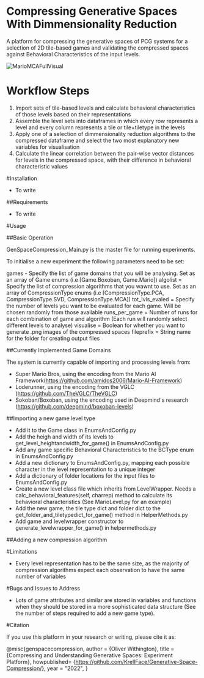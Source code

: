 # Compressing Generative Spaces With Dimmensionality Reduction

A platform for compressing the generative spaces of PCG systems for a selection of 2D tile-based games and validating the compressed spaces against Behavioral Characteristics of the input levels.

![MarioMCAFullVisual](https://user-images.githubusercontent.com/16071406/160801083-54abec0b-572e-4f55-89f7-515e24607794.png)


# Workflow Steps

1. Import sets of tile-based levels and calculate behavioral characteristics of those levels based on their representations
2. Assemble the level sets into dataframes in which every row represents a level and every column represents a tile or tile+tiletype in the levels
3. Apply one of a selection of dimmensionality reduction algorithms to the compressed dataframe and select the two most explanatory new variables for visualisation
4. Calculate the linear correlation between the pair-wise vector distances for levels in the compressed space, with their difference in behavioral characteristic values

#Installation

- To write

##Requirements

- To write 

#Usage 

##Basic Operation

GenSpaceCompression_Main.py is the master file for running experiments.

To initialise a new experiment the following parameters need to be set:

games - Specify the list of game domains that you will be analysing. Set as an array of Game enums (i.e [Game.Boxoban, Game.Mario])
algolist = Specify the list of compression algorithms that you wawnt to use. Set as an array of CompressionType enums (i.e [CompressionType.PCA, CompressionType.SVD, CompressionType.MCA])
tot_lvls_evaled = Specify the number of levels you want to be evaluated for each game. Will be chosen randomly from those available
runs_per_game = Number of runs for each combination of game and algorithm (Each run will randomly select different levels to analyse)
visualise = Boolean for whether you want to generate .png images of the compressed spaces
fileprefix =  String name for the folder for creating output files

##Currently Implemented Game Domains

The system is currently capable of importing and processing levels from:
- Super Mario Bros, using the encoding from the Mario AI Framework(https://github.com/amidos2006/Mario-AI-Framework)
- Loderunner, using the encoding from the VGLC (https://github.com/TheVGLC/TheVGLC)
- Sokoban/Boxoban, using the encoding used in Deepmind's research (https://github.com/deepmind/boxoban-levels)

##Importing a new game level type
- Add it to the Game class in EnumsAndConfig.py
- Add the heigh and width of its levels to get_level_heightandwidth_for_game() in EnumsAndConfig.py
- Add any game specific Behavioral Characteristics to the BCType enum in EnumsAndConfig.py
- Add a new dictionary to EnumsAndConfig.py, mapping each possible character in the level representation to a unique integer 
- Add a dictionary of folder locations for the input files to EnumsAndConfig.py
- Create a new level class file which inherits from LevelWrapper. Needs a calc_behavioral_features(self, charrep) method to calculate its behavioral characteristics (See MarioLevel.py for an example)
- Add the new game, the tile type dict and folder dict to the get_folder_and_tiletypedict_for_game() method in HelperMethods.py
- Add game and levelwrapper constructor to generate_levelwrapper_for_game() in helpermethods.py

##Adding a new compression algorithm

#Limitations

- Every level representation has to be the same size, as the majority of compression algorithms expect each observation to have the same number of variables 

#Bugs and Issues to Address

- Lots of game attributes and similar are stored in variables and functions when they should be stored in a more sophisticated data structure (See the number of steps required to add a new game type). 


#Citation

If you use this platform in your research or writing, please cite it as:

@misc{genspacecompression,
author = {Oliver Withington},
title = {Compressing and Understanding Generative Spaces: Experiment Platform},
howpublished= {https://github.com/KrellFace/Generative-Space-Compression/},
year = "2022",
}
